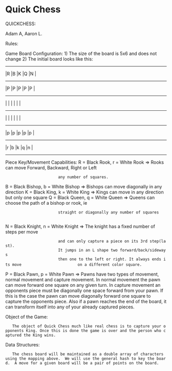 Quick Chess
===========

QUICKCHESS:

Adam A, Aaron L.

Rules:

Game Board Configuration: 1) The size of the board is 5x6 and does not change 2) The initial board looks like this:

------------------------------------------------------------------------

|R |B |K |Q |N |

------------------------------------------------------------------------

|P |P |P |P |P |

------------------------------------------------------------------------

| | | | | |

------------------------------------------------------------------------

| | | | | |

------------------------------------------------------------------------

|p |p |p |p |p |

------------------------------------------------------------------------

|r |b |k |q |n |

------------------------------------------------------------------------

Piece Key/Movement Capabilities: R = Black Rook, r = White Rook =&gt; Rooks can move Forward, Backward, Right or Left

`                       any number of squares.`

B = Black Bishop, b = White Bishop =&gt; Bishops can move diagonally in any direction K = Black King, k = White King =&gt; Kings can move in any direction but only one square Q = Black Queen, q = White Queen =&gt; Queens can choose the path of a bishop or rook, ie

`                       straight or diagonally any number of squares                            `

N = Black Knight, n = White Knight =&gt; The knight has a fixed number of steps per move

`                       and can only capture a piece on its 3rd step(last).`
`                       It jumps in an L shape two forward/back/sideways `
`                       then one to the left or right. It always ends its move `
`                       on a different color square.`

P = Black Pawn, p = White Pawn =&gt; Pawns have two types of movement, normal movement and capture movement. In normal movement the pawn can move forward one square on any given turn. In capture movement an opponents piece must be diagonally one space forward from your pawn. If this is the case the pawn can move diagonally forward one square to capture the opponents piece. Also if a pawn reaches the end of the board, it can transform itself into any of your already captured pieces.

Object of the Game:

`   The object of Quick Chess much like real chess is to capture your opponents King. Once this is done the game is over and the person who captured the King wins.   `

Data Structures:

`   The chess board will be maintained as a double array of characters using the mapping above.  We will use the general hash to key the board.  A move for a given board will be a pair of points on the board.`
